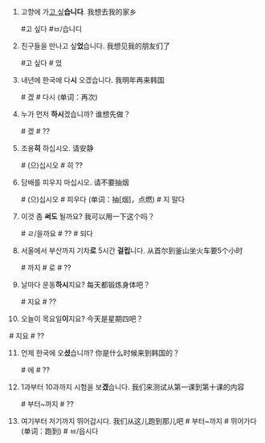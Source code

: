 1. 고향에 가<u>고 싶</u>**습니다**. 我想去我的家乡

   \#고 싶다  #ㅂ/습니디

2. 친구들을 만나고 싶**었**습니다. 我想见我的朋友们了

   \#고 싶다 # 었

3. 내년에 한국에 다**시** 오겠습니다. 我明年再来韩国

   \# 겠 # 다시 (单词：再次)

4. 누가 먼저 **하시**겠습니까? 谁想先做？

   \# 겠 # ??

5. 조용**히** 하십시오. 请安静

   \# (으)십시오 # 히 ??

6. 담배를 피우지 마십시오. 请不要抽烟

   \# (으)십시오 # 피우다  (单词：抽[烟]，点燃)  # 지 말다 

7. 이것 좀 **써도** 될까요? 我可以用一下这个吗？

   \# ㄹ/을까요 # ?? # 되다

8. 서울에서 부산까지 기차**로** 5시간 **걸립**니다. 从首尔到釜山坐火车要5个小时

   \# 까지 # 로 # ??

9. 날마다 운동**하시**지요? 每天都锻炼身体吧？

   \# 지요 # ??

10. 오늘이 목요일**이**지요? 今天是星期四吧？

  \# 지요 # ??

11. 언제 한국에 오**셨**습니까? 你是什么时候来到韩国的？

    \# 에 # ??

12. 1과부터 10과까지 시험을 보**겠**습니다. 我们来测试从第一课到第十课的内容

    \# 부터~까지 # ??

13. 여기부터 저기까지 뛰어갑시다. 我们从这儿跑到那儿吧
   \# 부터~까지 # 뛰어가다(单词：跑到) # ㅂ/읍시다









